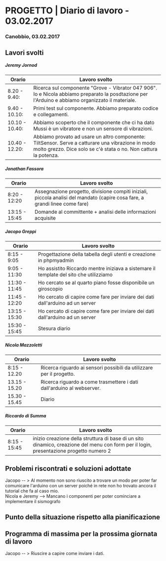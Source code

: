 

# PROGETTO | Diario di lavoro - 03.02.2017

### Canobbio, 03.02.2017

## Lavori svolti
##### Jeremy Jornod

|Orario        |Lavoro svolto                 |
|--------------|------------------------------|
|8.20 - 9.40:|Ricerca sul componente "Grove - Vibrator 047 906". Io e Nicola abbiamo preparato la posdtazione per l'Arduino e abbiamo organizzato il materiale.|
|9.40 - 10.10:|Primi test sul componente. Abbiamo preparato codice e collegamenti. |
|10.10 - 10.40:|Abbiamo scoperto che il componente che ci ha dato Mussi è un vibratore e non un sensore di vibrazioni.|
|10.40 - 12.20:|Abbiamo provato ad usare un altro componente: TiltSensor. Serve a catturare una vibrazione in modo molto grezzo. Dice solo se c'è stata o no. Non cattura la potenza. |


##### Jonathan Fassora
|Orario        |Lavoro svolto                 |
|--------------|------------------------------|
|8:20 - 12:20   |Assegnazione progetto, divisione compiti iniziali, piccola analisi del mandato (capire cosa fare, a grandi linee come fare)          |
|13:15 - 15:45 |Domande al committente + analisi delle informazioni acquisite     |

##### Jacopo Greppi
|Orario        |Lavoro svolto                                     |
|--------------|--------------------------------------------------|
|8:15 - 9:05   |Progettazione della tabella degli utenti e creazione in phpmyadmin   				  |
|9:05 - 11:30  |Ho assistito Riccardo mentre iniziava a sistemare il template del sito che utilizziamo|
|11:30 - 11:45 |Ho cercato se al quarto piano fosse disponibile un giroscopio				   		  |
|11:45 - 12:20 |Ho cercato di capire come fare per inviare dei dati dall'arduino ad un server		  |
|13:15 - 15:30 |Ho cercato di capire come fare per inviare dei dati dall'arduino ad un server		  |
|15:30 - 15:45 |Stesura diario                                    				  					  |

##### Nicola Mazzoletti
|Orario        |Lavoro svolto                 |
|--------------|------------------------------|
|8:15 - 12.20  |Ricerca riguardo ai sensori possibili da utilizzare per il progetto.
|13.15 - 15.20 |Ricerca riguardo a come trasmettere i dati dall'arduino al webserver.
|15.30 - 15.45 |Diario        

##### Riccardo di Summa
|Orario        |Lavoro svolto                 |
|--------------|------------------------------|
|8:15 - 15:45   |inizio creazione della struttura di base  di un sito dinamico, creazione del menu con form per il login, presentazione progetto numero 2 |


##  Problemi riscontrati e soluzioni adottate
Jacopo -- > Al momento non sono riuscito a trovare un modo per poter far comunicare l'arduino con un server poiché in rete non ho trovato ancora il tutorial che fa al caso mio.
<br>Nicola e Jeremy --> Mancano i componenti per poter cominciare a implementare il sismografo

##  Punto della situazione rispetto alla pianificazione


## Programma di massima per la prossima giornata di lavoro
Jacopo -- > Riuscire a capire come inviare i dati.




